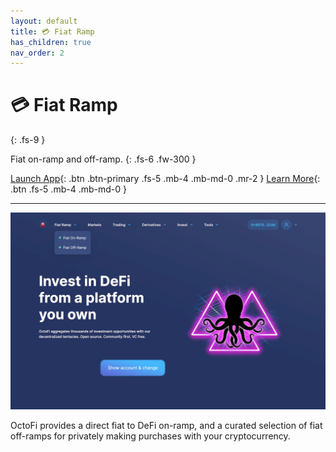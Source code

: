 ```yaml
---
layout: default
title: 💳 Fiat Ramp
has_children: true
nav_order: 2
---
```


# 💳 Fiat Ramp
{: .fs-9 }

Fiat on-ramp and off-ramp.
{: .fs-6 .fw-300 }

[Launch App](https://app.octo.fi){: .btn .btn-primary .fs-5 .mb-4 .mb-md-0 .mr-2 } [Learn More](/docs/fiat/on){: .btn .fs-5 .mb-4 .mb-md-0 }

---

![](/assets/images/fiat.jpg)

OctoFi provides a direct fiat to DeFi on-ramp, and a curated selection of fiat off-ramps for privately making purchases with your cryptocurrency.
